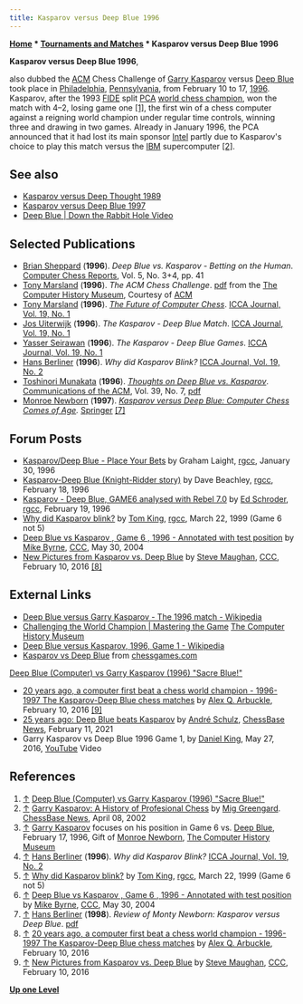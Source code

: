 ```yaml
---
title: Kasparov versus Deep Blue 1996
---
```

**[Home](Home "Home") \* [Tournaments and Matches](Tournaments_and_Matches "Tournaments and Matches") \* Kasparov versus Deep Blue 1996**


**Kasparov versus Deep Blue 1996**,  

also dubbed the [ACM](ACM "ACM") Chess Challenge of [Garry Kasparov](Garry_Kasparov "Garry Kasparov") versus [Deep Blue](Deep_Blue "Deep Blue") took place in [Philadelphia](https://en.wikipedia.org/wiki/Philadelphia), [Pennsylvania](https://en.wikipedia.org/wiki/Pennsylvania), from February 10 to 17, [1996](Timeline#1996 "Timeline"). Kasparov, after the 1993 [FIDE](FIDE "FIDE") split [PCA](https://en.wikipedia.org/wiki/Professional_Chess_Association) [world chess champion](https://en.wikipedia.org/wiki/World_Chess_Championship#Split_title_(1993%E2%80%932005)), won the match with 4–2, losing game one <a id="cite-note-1" href="#cite-ref-1">[1]</a>, the first win of a chess computer against a reigning world champion under regular time controls, winning three and drawing in two games. Already in January 1996, the PCA announced that it had lost its main sponsor [Intel](Intel "Intel") partly due to Kasparov's choice to play this match versus the [IBM](index.php?title=IBM&action=edit&redlink=1 "IBM (page does not exist)") supercomputer <a id="cite-note-2" href="#cite-ref-2">[2]</a>.



## See also


* [Kasparov versus Deep Thought 1989](Kasparov_versus_Deep_Thought_1989 "Kasparov versus Deep Thought 1989")
* [Kasparov versus Deep Blue 1997](Kasparov_versus_Deep_Blue_1997 "Kasparov versus Deep Blue 1997")
* [Deep Blue | Down the Rabbit Hole Video](Deep_Blue#DowntheRabbitHole "Deep Blue")


## Selected Publications


* [Brian Sheppard](Brian_Sheppard "Brian Sheppard") (**1996**). *Deep Blue vs. Kasparov - Betting on the Human*. [Computer Chess Reports](Computer_Chess_Reports "Computer Chess Reports"), Vol. 5, No. 3+4, pp. 41
* [Tony Marsland](Tony_Marsland "Tony Marsland") (**1996**). *The ACM Chess Challenge*. [pdf](http://archive.computerhistory.org/projects/chess/related_materials/text/5-4.ACM_brochure_1996_Kasparov_vs_Deep_Blue/ACM_brochure_1996_Kasparov_vs_Deep_Blue.062303049.sm.pdf) from the [The Computer History Museum](The_Computer_History_Museum "The Computer History Museum"), Courtesy of [ACM](ACM "ACM")
* [Tony Marsland](Tony_Marsland "Tony Marsland") (**1996**). *[The Future of Computer Chess](http://ilk.uvt.nl/icga/games/chess/future.php)*. [ICCA Journal, Vol. 19, No. 1](ICGA_Journal#19_1 "ICGA Journal")
* [Jos Uiterwijk](Jos_Uiterwijk "Jos Uiterwijk") (**1996**). *The Kasparov - Deep Blue Match*. [ICCA Journal, Vol. 19, No. 1](ICGA_Journal#19_1 "ICGA Journal")
* [Yasser Seirawan](https://en.wikipedia.org/wiki/Yasser_Seirawan) (**1996**). *The Kasparov - Deep Blue Games*. [ICCA Journal, Vol. 19, No. 1](ICGA_Journal#19_1 "ICGA Journal")
* [Hans Berliner](Hans_Berliner "Hans Berliner") (**1996**). *Why did Kasparov Blink?* [ICCA Journal, Vol. 19, No. 2](ICGA_Journal#19_2 "ICGA Journal")
* [Toshinori Munakata](Toshinori_Munakata "Toshinori Munakata") (**1996**). *[Thoughts on Deep Blue vs. Kasparov](http://dl.acm.org/citation.cfm?id=234001)*. [Communications of the ACM](ACM#Communications "ACM"), Vol. 39, No. 7, [pdf](http://cis.csuohio.edu/~munakata/publs/pdf/cacm96.pdf)
* [Monroe Newborn](Monroe_Newborn "Monroe Newborn") (**1997**). *[Kasparov versus Deep Blue: Computer Chess Comes of Age](https://link.springer.com/book/10.1007/978-1-4612-2260-6).* [Springer](https://en.wikipedia.org/wiki/Springer_Science%2BBusiness_Media) <a id="cite-note-7" href="#cite-ref-7">[7]</a>


## Forum Posts


* [Kasparov/Deep Blue - Place Your Bets](https://groups.google.com/d/msg/rec.games.chess.computer/TvbY-dRGurY/_KFLIUQvkJEJ) by Graham Laight, [rgcc](Computer_Chess_Forums "Computer Chess Forums"), January 30, 1996
* [Kasparov-Deep Blue (Knight-Ridder story)](https://groups.google.com/d/msg/rec.games.chess.computer/8drQabXzl-4/biDCRNAt-wUJ) by Dave Beachley, [rgcc](Computer_Chess_Forums "Computer Chess Forums"), February 18, 1996
* [Kasparov - Deep Blue, GAME6 analysed with Rebel 7.0](https://groups.google.com/d/msg/rec.games.chess.computer/wqbqTmKX9XU/jkfdYlAl-7oJ) by [Ed Schroder](Ed_Schroder "Ed Schroder"), [rgcc](Computer_Chess_Forums "Computer Chess Forums"), February 19, 1996
* [Why did Kasparov blink?](https://groups.google.com/d/msg/rec.games.chess.computer/ZiNQesciLZM/d8-Xt8O9nDYJ) by [Tom King](Tom_King "Tom King"), [rgcc](Computer_Chess_Forums "Computer Chess Forums"), March 22, 1999 (Game 6 not 5)
* [Deep Blue vs Kasparov , Game 6 , 1996 - Annotated with test position](https://www.stmintz.com/ccc/index.php?id=368251) by [Mike Byrne](Michael_Byrne "Michael Byrne"), [CCC](CCC "CCC"), May 30, 2004
* [New Pictures from Kasparov vs. Deep Blue](http://www.talkchess.com/forum/viewtopic.php?t=59211) by [Steve Maughan](Steve_Maughan "Steve Maughan"), [CCC](CCC "CCC"), February 10, 2016 <a id="cite-note-8" href="#cite-ref-8">[8]</a>


## External Links


* [Deep Blue versus Garry Kasparov - The 1996 match - Wikipedia](https://en.wikipedia.org/wiki/Deep_Blue_versus_Garry_Kasparov#The_1996_match)
* [Challenging the World Champion | Mastering the Game](http://www.computerhistory.org/chess/challenging-the-world-champion/) [The Computer History Museum](The_Computer_History_Museum "The Computer History Museum")
* [Deep Blue versus Kasparov, 1996, Game 1 - Wikipedia](https://en.wikipedia.org/wiki/Deep_Blue_versus_Kasparov,_1996,_Game_1)
* [Kasparov vs Deep Blue](http://www.chessgames.com/perl/chesscollection?cid=1014770) from [chessgames.com](http://www.chessgames.com/index.html)


 [Deep Blue (Computer) vs Garry Kasparov (1996) "Sacre Blue!"](http://www.chessgames.com/perl/chessgame?gid=1070874)
* [20 years ago, a computer first beat a chess world champion - 1996-1997 The Kasparov-Deep Blue chess matches](http://mashable.com/2016/02/10/kasparov-deep-blue/) by [Alex Q. Arbuckle](http://www.alexqarbuckle.com/bio), February 10, 2016 <a id="cite-note-9" href="#cite-ref-9">[9]</a>
* [25 years ago: Deep Blue beats Kasparov](https://en.chessbase.com/post/25-years-ago-deep-blue-beats-kasparov) by [André Schulz](https://en.chessbase.com/author/andre-schulz), [ChessBase News](ChessBase "ChessBase"), February 11, 2021
* Garry Kasparov vs Deep Blue 1996 Game 1, by [Daniel King](https://en.wikipedia.org/wiki/Daniel_King_(chess_player)), May 27, 2016, [YouTube](https://en.wikipedia.org/wiki/YouTube) Video


 
## References


1. <a id="cite-ref-1" href="#cite-note-1">↑</a> [Deep Blue (Computer) vs Garry Kasparov (1996) "Sacre Blue!"](http://www.chessgames.com/perl/chessgame?gid=1070874)
2. <a id="cite-ref-2" href="#cite-note-2">↑</a> [Garry Kasparov: A History of Profesional Chess](https://en.chessbase.com/post/garry-kasparov-a-history-of-profesional-che) by [Mig Greengard](index.php?title=Mig_Greengard&action=edit&redlink=1 "Mig Greengard (page does not exist)"). [ChessBase News](ChessBase "ChessBase"), April 08, 2002
3. <a id="cite-ref-3" href="#cite-note-3">↑</a> [Garry Kasparov](https://en.wikipedia.org/wiki/Garry_Kasparov) focuses on his position in Game 6 vs. [Deep Blue](Deep_Blue "Deep Blue"), February 17, 1996, Gift of [Monroe Newborn](Monroe_Newborn "Monroe Newborn"), [The Computer History Museum](The_Computer_History_Museum "The Computer History Museum")
4. <a id="cite-ref-4" href="#cite-note-4">↑</a> [Hans Berliner](Hans_Berliner "Hans Berliner") (**1996**). *Why did Kasparov Blink?* [ICCA Journal, Vol. 19, No. 2](ICGA_Journal#19_2 "ICGA Journal")
5. <a id="cite-ref-5" href="#cite-note-5">↑</a> [Why did Kasparov blink?](https://groups.google.com/d/msg/rec.games.chess.computer/ZiNQesciLZM/d8-Xt8O9nDYJ) by [Tom King](Tom_King "Tom King"), [rgcc](Computer_Chess_Forums "Computer Chess Forums"), March 22, 1999 (Game 6 not 5)
6. <a id="cite-ref-6" href="#cite-note-6">↑</a> [Deep Blue vs Kasparov , Game 6 , 1996 - Annotated with test position](https://www.stmintz.com/ccc/index.php?id=368251) by [Mike Byrne](Michael_Byrne "Michael Byrne"), [CCC](CCC "CCC"), May 30, 2004
7. <a id="cite-ref-7" href="#cite-note-7">↑</a> [Hans Berliner](Hans_Berliner "Hans Berliner") (**1998**). *Review of Monty Newborn: Kasparov versus Deep Blue*. [pdf](http://www.ams.org/notices/199804/bkrev-berliner.pdf)
8. <a id="cite-ref-8" href="#cite-note-8">↑</a> [20 years ago, a computer first beat a chess world champion - 1996-1997 The Kasparov-Deep Blue chess matches](http://mashable.com/2016/02/10/kasparov-deep-blue/#NdUYEzkSGkqJ) by [Alex Q. Arbuckle](http://www.alexqarbuckle.com/bio), February 10, 2016
9. <a id="cite-ref-9" href="#cite-note-9">↑</a> [New Pictures from Kasparov vs. Deep Blue](http://www.talkchess.com/forum/viewtopic.php?t=59211) by [Steve Maughan](Steve_Maughan "Steve Maughan"), [CCC](CCC "CCC"), February 10, 2016

**[Up one Level](Tournaments_and_Matches "Tournaments and Matches")**







 
